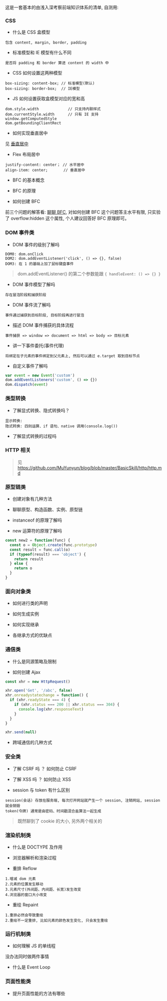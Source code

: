 这是一套基本的由浅入深考察前端知识体系的清单, 自测用:

### CSS

* 什么是 CSS 盒模型

```
包含 content, margin, border, padding
```

* 标准模型和 IE 模型有什么不同

```
是否将 padding 和 border 算进 content 的 width 中
```

* CSS 如何设置这两种模型

```
box-sizing: content-box; // 标准模型(默认)
box-sizing: border-box;  // IE模型
```

* JS 如何设置获取盒模型对应的宽和高

```
dom.style.width             // 只支持内联样式
dom.currentStyle.width      // 只有 IE 支持
window.getComputedStyle
dom.getBoundingClientRect
```

* 如何实现垂直居中

见 [垂直居中](https://github.com/MuYunyun/blog/blob/master/BasicSkill/css/%E6%B0%B4%E5%B9%B3%E5%9E%82%E7%9B%B4%E5%B1%85%E4%B8%AD.html)

* Flex 布局居中

```
justify-content: center； // 水平居中
align-item: center;       // 垂直居中
```

* BFC 的基本概念

* BFC 的原理

* 如何创建 BFC

前三个问题的解答看: [聊聊 BFC](https://github.com/MuYunyun/blog/blob/master/BasicSkill/css/聊聊BFC.md), 对如何创建 BFC 这个问题答主水平有限, 只实验了 overflow:hidden 这个属性, 个人建议回答好 BFC 原理即可。

### DOM 事件类

* DOM 事件的级别了解吗

```
DOM0: dom.onClick
DOM2: dom.addEventListener('click', () => {}, false)
DOM3: 在 1 的基础上加了鼠标键盘事件
```

> dom.addEventListener() 的第二个参数能跟 `{ handleEvent: () => {} }`

* DOM 事件模型了解吗

```
存在冒泡阶段和捕获阶段
```

* DOM 事件流了解吗

```
事件通过捕获到目标阶段, 目标阶段再进行冒泡
```

* 描述 DOM 事件捕获的具体流程

```
事件捕获 => window => document => html => body => 目标元素
```

* 讲一下事件委托(事件代理)

```
将绑定在子元素的事件绑定到父元素上, 然后可以通过 e.target 取到目标节点
```

* 自定义事件了解吗

```js
var event = new Event('custom')
dom.addEventListeners('custom', () => {})
dom.dispatch(event)
```

### 类型转换

* 了解显式转换、隐式转换吗？

```
显示转换:
隐式转换: 四则运算、if 语句、native 调用(console.log())
```

* 了解显式转换的过程吗

### HTTP 相关

> 见 https://github.com/MuYunyun/blog/blob/master/BasicSkill/http/http.md

### 原型链类

* 创建对象有几种方法

* 聊聊原型、构造函数、实例、原型链

* instanceof 的原理了解吗

* new 运算符的原理了解吗

```js
const new2 = function(func) {
  const o = Object.create(func.prototype)
  const result = func.call(o)
  if (typeof(result) === 'object') {
    return result
  } else {
    return o
  }
}
```

### 面向对象类

* 如何进行类的声明

* 如何生成实例

* 如何实现继承

* 各继承方式的优缺点

### 通信类

* 什么是同源策略及限制

* 如何创建 Ajax

```js
const xhr = new HttpRequest()

xhr.open('Get', '/abc', false)
xhr.onreadystatechange = function() {
  if (xhr.readyState === 4) {
    if (xhr.status === 200 || xhr.status === 304) {
      console.log(xhr.responseText)
    }
  }
}

xhr.send(null)
```

* 跨域通信的几种方式

### 安全类

* 了解 CSRF 吗 ？ 如何防止 CSRF

* 了解 XSS 吗 ？ 如何防止 XSS

* session 与 token 有什么区别

```
session(会话) 存放在服务端, 每次打开网站就产生一个 session, 注销网站, session 就会销毁
token(令牌) 通常是由密码、时间戳混合盐算法一起生成
```

> 既然聊到了 cookie 的大小, 另外两个相关的

### 渲染机制类

* 什么是 DOCTYPE 及作用

* 浏览器解析和渲染过程

* 重排 Reflow

```
1.增减 dom 元素
2.元素的位置发生移动
3.元素尺寸(外间距、内间距、长宽)发生改变
4.浏览器的窗口大小改变
```

* 重绘 Repaint

```
1.重排必然会导致重绘
2.重绘不一定重排, 比如元素的颜色发生变化, 只会发生重绘
```

### 运行机制类

* 如何理解 JS 的单线程

没办法同时做两件事情

* 什么是 Event Loop

### 页面性能类

* 提升页面性能的方法有哪些